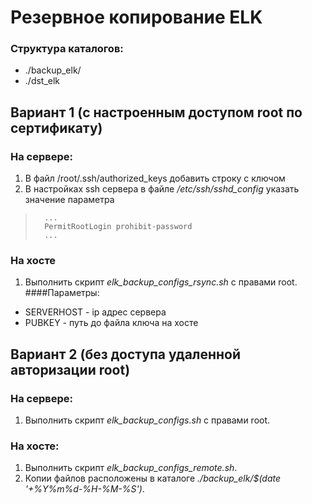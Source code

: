 # Резервное копирование ELK
### Структура каталогов:
- ./backup_elk/
- ./dst_elk

## Вариант 1 (с настроенным доступом root по сертификату)
### На сервере:
1. В файл /root/.ssh/authorized_keys добавить строку с ключом
2. В настройках ssh сервера в файле */etc/ssh/sshd_config* указать значение параметра
> 		... 
> 		PermitRootLogin prohibit-password
>		...

### На хосте
1. Выполнить скрипт *elk_backup_configs_rsync.sh* с правами root.
####Параметры:
- SERVERHOST - ip адрес сервера
- PUBKEY - путь до файла ключа на хосте

## Вариант 2 (без доступа удаленной авторизации root)
### На сервере:
1. Выполнить скрипт *elk_backup_configs.sh* с правами root.

### На хосте:
1. Выполнить скрипт *elk_backup_configs_remote.sh*.
2. Копии файлов расположены в каталоге *./backup_elk/$(date '+%Y%m%d-%H-%M-%S')*.

